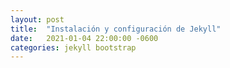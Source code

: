 ```yaml
---
layout: post
title:  "Instalación y configuración de Jekyll"
date:   2021-01-04 22:00:00 -0600
categories: jekyll bootstrap
---
```

